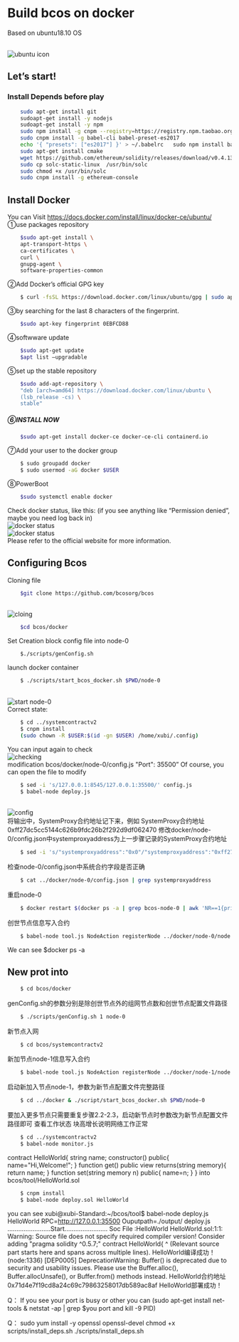 **Build bcos on docker**
====================
Based on ubuntu18.10 OS

<br>![ubuntu icon](./images/0.png)<br>

## **Let’s start!**
### Install Depends before play
```bash
	sudo apt-get install git
	sudoapt-get install -y nodejs 
	sudoapt-get install -y npm
	sudo npm install -g cnpm --registry=https://registry.npm.taobao.org
	sudo cnpm install -g babel-cli babel-preset-es2017
	echo '{ "presets": ["es2017"] }' > ~/.babelrc	sudo npm install babel-cli
	sudo apt-get install cmake
	wget https://github.com/ethereum/solidity/releases/download/v0.4.13/solc-static-linux
	sudo cp solc-static-linux  /usr/bin/solc
	sudo chmod +x /usr/bin/solc
	sudo cnpm install -g ethereum-console
```
## Install Docker
You can Visit  https://docs.docker.com/install/linux/docker-ce/ubuntu/
①use packages repository
```bash
	$sudo apt-get install \
	apt-transport-https \
	ca-certificates \
	curl \
	gnupg-agent \
	software-properties-common
```
②Add Docker’s official GPG key
```bash
	$ curl -fsSL https://download.docker.com/linux/ubuntu/gpg | sudo apt-key add –
```
③by searching for the last 8 characters of the fingerprint.
```bash
	$sudo apt-key fingerprint 0EBFCD88      
```
④softwware update
```bash
	$sudo apt-get update
	$apt list –upgradable
```
⑤set up the stable repository
```bash
	$sudo add-apt-repository \
    "deb [arch=amd64] https://download.docker.com/linux/ubuntu \
    (lsb_release -cs) \
    stable"
```
##### ⑥INSTALL NOW
```bash
	$sudo apt-get install docker-ce docker-ce-cli containerd.io
```
⑦Add your user to the docker group
```bash	
	$ sudo groupadd docker
	$ sudo usermod -aG docker $USER
```
⑧PowerBoot
```bash	
	$sudo systemctl enable docker     
```
Check docker status, like this:
 (if you see anything like “Permission denied”,  maybe you need log back in)
<br>![docker status](./images/1.png)<br>
![docker status](./images/2.png)<br>
Please refer to the official website for more information.

## Configuring Bcos
Cloning file
```bash	
	$git clone https://github.com/bcosorg/bcos
```
<br>![cloing](./images/3.png)<br>
```bash
	$cd bcos/docker
```
Set Creation block config file into node-0
```bash	
	$./scripts/genConfig.sh
```

launch docker container
```bash
	$ ./scripts/start_bcos_docker.sh $PWD/node-0
```
<br>![start node-0](./images/4.png)<br>
 Correct state:

```bash
	$ cd ../systemcontractv2
	$ cnpm install
	(sudo chown -R $USER:$(id -gn $USER) /home/xubi/.config)
```
You can input again to check
<br>![checking](./images/5.png)<br>
 modification bcos/docker/node-0/config.js  "Port": 35500”
Of course, you can open the file to modify
```bash
	$ sed -i 's/127.0.0.1:8545/127.0.0.1:35500/' config.js
	$ babel-node deploy.js
```
<br>![config](./images/6.png)<br>
将输出中，SystemProxy合约地址记下来，例如 SystemProxy合约地址 0xff27dc5cc5144c626b9fdc26b2f292d9df062470
修改docker/node-0/config.json中systemproxyaddress为上一步骤记录的SystemProxy合约地址 
```bash
	$ sed -i 's/"systemproxyaddress":"0x0"/"systemproxyaddress":"0xff27dc5cc5144c626b9fdc26b2f292d9df062470"/' ../docker/node-0/config.json
```

检查node-0/config.json中系统合约字段是否正确
```bash
	$ cat ../docker/node-0/config.json | grep systemproxyaddress
```

重启node-0
```bash
	$ docker restart $(docker ps -a | grep bcos-node-0 | awk 'NR==1{print$1}')
```

创世节点信息写入合约
```bash
	$ babel-node tool.js NodeAction registerNode ../docker/node-0/node.json
```

We can see $docker ps -a


## New prot into
```bash
	$ cd bcos/docker
```
genConfig.sh的参数分别是除创世节点外的组网节点数和创世节点配置文件路径
```bash
	$ ./scripts/genConfig.sh 1 node-0
```
新节点入网
```bash
	$ cd bcos/systemcontractv2
```
新加节点node-1信息写入合约
```bash
	$ babel-node tool.js NodeAction registerNode ../docker/node-1/node.json 
```

启动新加入节点node-1，参数为新节点配置文件完整路径
```bash
	$ cd ../docker & ./script/start_bcos_docker.sh $PWD/node-0
```
要加入更多节点只需要重复步骤2.2-2.3，启动新节点时参数改为新节点配置文件路径即可
查看工作状态
块高增长说明网络工作正常
```bash
	$ cd ../systemcontractv2
	$ babel-node monitor.js
```




contract HelloWorld{
    string name;
    constructor() public{
       name="Hi,Welcome!";
    }
    function get() public view returns(string memory){
        return name;
    }
    function set(string memory n) public{
    	name=n;
    }
}
into bcos/tool/HelloWorld.sol
```bash
	$ cnpm install
	$ babel-node deploy.sol HelloWorld
```
you can see
xubi@xubi-Standard:~/bcos/tool$ babel-node deploy.js HelloWorld
RPC=http://127.0.0.1:35500
Ouputpath=./output/
deploy.js  ........................Start........................
Soc File :HelloWorld
HelloWorld.sol:1:1: Warning: Source file does not specify required compiler version! Consider adding "pragma solidity ^0.5.7;"
contract HelloWorld{
^ (Relevant source part starts here and spans across multiple lines).
HelloWorld编译成功！
(node:1336) [DEP0005] DeprecationWarning: Buffer() is deprecated due to security and usability issues. Please use the Buffer.alloc(), Buffer.allocUnsafe(), or Buffer.from() methods instead.
HelloWorld合约地址 0x71d4e7f19cd8a24c69c79863258017db589ac8af
HelloWorld部署成功！


Q：
If you see your port is busy or other you can (sudo apt-get install net-tools  & netstat -ap | grep $you port and kill -9 PID) 


Q：
sudo yum install -y openssl openssl-devel
chmod +x scripts/install_deps.sh
./scripts/install_deps.sh

